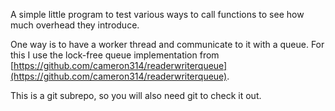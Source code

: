 A simple little program to test various ways to call functions to see how much
overhead they introduce.

One way is to have a worker thread and communicate to it with a queue.  For this
I use the lock-free queue implementation from
[https://github.com/cameron314/readerwriterqueue](https://github.com/cameron314/readerwriterqueue).

This is a git subrepo, so you will also need git to check it out.
